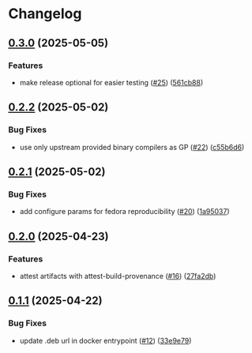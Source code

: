 # Changelog

## [0.3.0](https://github.com/chains-project/ddc4cd/compare/v0.2.2...v0.3.0) (2025-05-05)


### Features

* make release optional for easier testing ([#25](https://github.com/chains-project/ddc4cd/issues/25)) ([561cb88](https://github.com/chains-project/ddc4cd/commit/561cb88d374a6ad3fa750f5dc8a0d955a49da24e))

## [0.2.2](https://github.com/chains-project/ddc4cd/compare/v0.2.1...v0.2.2) (2025-05-02)


### Bug Fixes

* use only upstream provided binary compilers as GP ([#22](https://github.com/chains-project/ddc4cd/issues/22)) ([c55b6d6](https://github.com/chains-project/ddc4cd/commit/c55b6d652e2e833a1c170d91fd456d79c8149898))

## [0.2.1](https://github.com/chains-project/ddc4cd/compare/v0.2.0...v0.2.1) (2025-05-02)


### Bug Fixes

* add configure params for fedora reproducibility ([#20](https://github.com/chains-project/ddc4cd/issues/20)) ([1a95037](https://github.com/chains-project/ddc4cd/commit/1a950379062c75354b96e54119295358923c3612))

## [0.2.0](https://github.com/chains-project/ddc4cd/compare/v0.1.1...v0.2.0) (2025-04-23)


### Features

* attest artifacts with attest-build-provenance ([#16](https://github.com/chains-project/ddc4cd/issues/16)) ([27fa2db](https://github.com/chains-project/ddc4cd/commit/27fa2dbb459893e13fc758d52d99042f646fc1fc))

## [0.1.1](https://github.com/chains-project/ddc4cd/compare/v0.1.0...v0.1.1) (2025-04-22)


### Bug Fixes

* update .deb url in docker entrypoint ([#12](https://github.com/chains-project/ddc4cd/issues/12)) ([33e9e79](https://github.com/chains-project/ddc4cd/commit/33e9e79e44f4e513eba07bae3cf5da0682d965d5))
